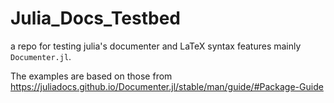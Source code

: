 # Julia_Docs_Testbed

a repo for testing julia's documenter and LaTeX syntax features mainly `Documenter.jl`.

The examples are based on those from https://juliadocs.github.io/Documenter.jl/stable/man/guide/#Package-Guide
